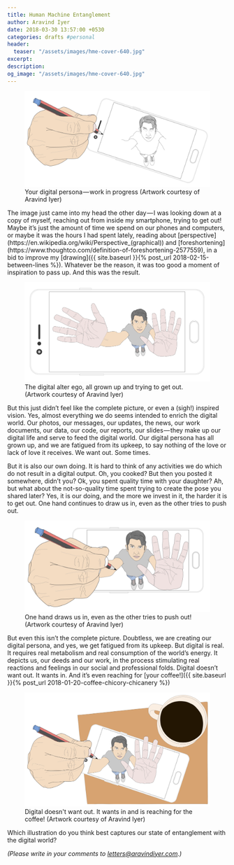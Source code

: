 ```yaml
---
title: Human Machine Entanglement
author: Aravind Iyer
date: 2018-03-30 13:57:00 +0530
categories: drafts #personal
header:
  teaser: "/assets/images/hme-cover-640.jpg"
excerpt:
description:
og_image: "/assets/images/hme-cover-640.jpg"
---
```

<figure>
  <a href="/assets/images/hme-cover.jpg">
    <img src="/assets/images/hme-cover.jpg" alt="Hand drawing a sketch inside a smartphone">
  </a>
  <figcaption>Your digital persona — work in progress (Artwork courtesy of Aravind Iyer)</figcaption>
</figure>
The image just came into my head the other day — I was looking down at a copy of myself, reaching out from inside my smartphone, trying to get out! Maybe it’s just the amount of time we spend on our phones and computers, or maybe it was the hours I had spent lately, reading about [perspective](https://en.wikipedia.org/wiki/Perspective_(graphical)) and [foreshortening](https://www.thoughtco.com/definition-of-foreshortening-2577559), in a bid to improve my [drawing]({{ site.baseurl }}{% post_url 2018-02-15-between-lines %}). Whatever be the reason, it was too good a moment of inspiration to pass up. And this was the result.

<figure>
  <a href="/assets/images/digital-self-push.jpg">
    <img src="/assets/images/digital-self-push.jpg" alt="Sketch of person trying to get out of the smartphone">
  </a>
  <figcaption>The digital alter ego, all grown up and trying to get out. (Artwork courtesy of Aravind Iyer)</figcaption>
</figure>

But this just didn’t feel like the complete picture, or even a (sigh!) inspired vision. Yes, almost everything we do seems intended to enrich the digital world. Our photos, our messages, our updates, the news, our work documents, our data, our code, our reports, our slides — they make up our digital life and serve to feed the digital world. Our digital persona has all grown up, and we are fatigued from its upkeep, to say nothing of the love or lack of love it receives. We want out. Some times.

But it is also our own doing. It is hard to think of any activities we do which do not result in a digital output. Oh, you cooked? But then you posted it somewhere, didn’t you? Ok, you spent quality time with your daughter? Ah, but what about the not-so-quality time spent trying to create the pose you shared later? Yes, it is our doing, and the more we invest in it, the harder it is to get out. One hand continues to draw us in, even as the other tries to push out.

<figure>
  <a href="/assets/images/more-entanglement.jpg">
    <img src="/assets/images/more-entanglement.jpg" alt="Sketch of person sketching himself while also trying to get out of the smartphone">
  </a>
  <figcaption>One hand draws us in, even as the other tries to push out! (Artwork courtesy of Aravind Iyer)</figcaption>
</figure>

But even this isn’t the complete picture. Doubtless, we are creating our digital persona, and yes, we get fatigued from its upkeep. But digital is real. It requires real metabolism and real consumption of the world’s energy. It depicts us, our deeds and our work, in the process stimulating real reactions and feelings in our social and professional folds. Digital doesn’t want out. It wants in. And it’s even reaching for [your coffee!]({{ site.baseurl }}{% post_url 2018-01-20-coffee-chicory-chicanery %})

<figure>
  <a href="/assets/images/entanglement-coffee.jpg">
    <img src="/assets/images/entanglement-coffee.jpg" alt="Sketch of person sketching himself while also trying to reach out of the smartphone for the coffee on the table">
  </a>
  <figcaption>Digital doesn't want out. It wants in and is reaching for the coffee! (Artwork courtesy of Aravind Iyer)</figcaption>
</figure>

Which illustration do you think best captures our state of entanglement with the digital world?

*(Please write in your comments to [letters@aravindiyer.com](mailto:letters@aravindiyer.com).)*
